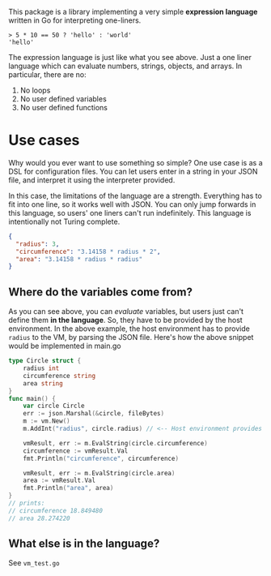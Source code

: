 This package is a library implementing a very simple **expression language** written in Go for interpreting one-liners.

```
> 5 * 10 == 50 ? 'hello' : 'world'
'hello'
```

The expression language is just like what you see above. Just a one liner language which can evaluate numbers, strings, objects, and arrays. In particular, there are no:

1. No loops
1. No user defined variables
1. No user defined functions

# Use cases

Why would you ever want to use something so simple? One use case is as a DSL for configuration files. You can let users enter in a string in your JSON file, and interpret it using the interpreter provided.

In this case, the limitations of the language are a strength. Everything has to fit into one line, so it works well with JSON. You can only jump forwards in this language, so users' one liners can't run indefinitely. This language is intentionally not Turing complete.

```json
{
  "radius": 3,
  "circumference": "3.14158 * radius * 2",
  "area": "3.14158 * radius * radius"
}
```

## Where do the variables come from?

As you can see above, you can _evaluate_ variables, but users just can't define them **in the language**. So, they have to be provided by the host environment. In the above example, the host environment has to provide `radius` to the VM, by parsing the JSON file. Here's how the above snippet would be implemented in main.go

```go
type Circle struct {
	radius int
	circumference string
	area string
}
func main() {
	var circle Circle
	err := json.Marshal(&circle, fileBytes)
	m := vm.New()
	m.AddInt("radius", circle.radius) // <-- Host environment provides the variable for use

	vmResult, err := m.EvalString(circle.circumference)
	circumference := vmResult.Val
	fmt.Println("circumference", circumference)

	vmResult, err := m.EvalString(circle.area)
	area := vmResult.Val
	fmt.Println("area", area)
}
// prints:
// circumference 18.849480
// area 28.274220
```

## What else is in the language?

See `vm_test.go`
